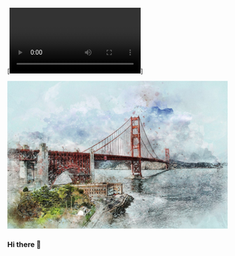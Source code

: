 [![Watch the video](https://github.com/KallSnake/KallSnake/blob/main/Black%20-%2013495.mp4)]

<img src="https://github.com/KallSnake/KallSnake/blob/main/san-3178909_1280.jpg">


### Hi there 👋

<!--
**KallSnake/KallSnake** is a ✨ _special_ ✨ repository because its `README.md` (this file) appears on your GitHub profile.

Here are some ideas to get you started:

- 🔭 I’m currently working on ...
- 🌱 I’m currently learning ...
- 👯 I’m looking to collaborate on ...
- 🤔 I’m looking for help with ...
- 💬 Ask me about ...
- 📫 How to reach me: ...
- 😄 Pronouns: ...
- ⚡ Fun fact: ...
-->
